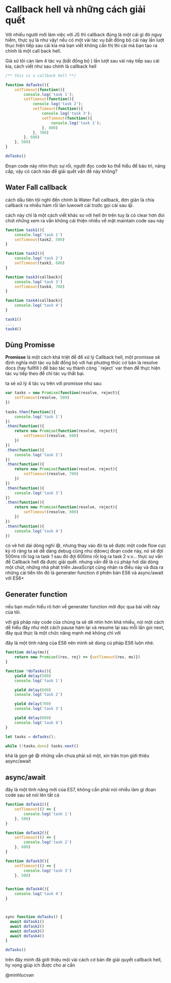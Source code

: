 # Callback hell và những cách giải quết

Với nhiều người mới làm việc với JS thì callback đúng là một cái gì đó nguy hiểm, thực sự là như vậy! nếu có một vài tác vụ bất đồng bộ cái này lần lượt thục hiện tiếp sau cái kia mà bạn viết không cẩn thị thì cái mà bạn tạo ra chính là một call back hell.

Giả sử tôi càn làm 4 tác vụ (bất đồng bộ ) lần lượt sau vái này tiếp sau cái kia, cách viết như sau chính là callback hell


```js
/** this is a callback hell **/

function doTasks(){
	setTimeout(function(){
		console.log('task 1');
		setTimeout(function(){
			console.log('task 2');
			setTimeout(function(){
				console.log('task 3');
				setTimeout(function(){
					console.log('task 1');
				}, 800)
			}, 700)
		}, 600)
	}, 500)
}

doTasks()
```

Đoạn code này nhìn thực sự rối, người đọc code ko thể hiểu để bảo trì, nâng cấp, vậy có cách nào để giải quết vấn đề này không?


## Water Fall callback

cách dầu tiên tôi nghĩ đến chính là Water Fall callback, đơn giản là chia callback ra nhiều hàm rồi làn luwowit cái trước gọi cái sau 😃.

cách này chỉ là một cách viết khác so với hell ởn trên tuy là có clear hơn đoi chút những xem ra vẫn không cái thiện nhiều về mặt maintain code sau này


```js
function task1(){
	console.log('task 1')
	setTimeout(task2, 500)
}

function task2(){
	console.log('task 2')
	setTimeout(task3, 600)
}

function task3(callback){
	console.log('task 3')
	setTimeout(task4, 700)
}

function task4(callback){
	console.log('task 4')
}

task1()
....
task4()


```


## Dùng Promisse

**Promisse** là một cách khá triệt để để xử lý Callback hell, một promisse sẽ định nghĩa một tác vụ bất đồng bộ với hai phương thức cơ bản là resolve docs (hay fullfill ) để báo tác vụ thành công ``reject` var then để thực hiện tác vụ tiếp theo để chỉ tác vụ thất bại.

ta sẻ xử lý 4 tác vụ trên với promisse như sau:

```js
var tasks = new Promise(function(resolve, reject){
	setTimeout(resolve, 500)
})
	
tasks.then(function(){
	console.log('task 1')
})
.then(function(){
	return new Promise(function(resolve, reject){
		setTimeout(resolve, 600)
	})
})
.then(function(){
	console.log('task 2')
})
.then(function(){
	return new Promise(function(resolve, reject){
		setTimeout(resolve, 700)
	})
})
.then(function(){
	console.log('task 3')
})
.then(function(){
	return new Promise(function(resolve, reject){
		setTimeout(resolve, 800)
	})
})
.then(function(){
	console.log('task 4')
})
```

có vẻ hơi dài dòng nghỉ 😄, nhưng thay vào đó ta sẽ được một code flow cực kỳ rõ ràng ta sẽ dễ dàng debug cũng như ddowcj đoạn code này, nó sẽ đợi 500ms rồi log ra task 1 sau đó đợi 600ms rồi log ra task 2 v.v… thực sự vấn để Callback hell đã được giải quết. nhưng vấn đề là cú pháp hơi dài dòng một chút, những nhà phát triển JavaScript cũng nhận ra điều này và đưa ra những cải tiến lớn đó là generater function ở phiên bản ES6 và async/await với ES6+


## Generater function

nếu bạn muốn hiểu rõ hơn về generater function mời đọc qua bài viết này của tôi.

với giả pháp này code của chúng ta sẽ dẽ nhìn hơn khá nhiều, nói một cách dễ hiểu đây như một cách pause hàm lại và resume lại sau mỗi lần goi next, đây quả thực là một chức năng mạnh mẽ không chỉ với

đây là một tính năng của ES6 nên mình sẽ dùng cú pháp ES6 luôn nhé.


```js
function delay(ms){
	return new Promise((res, rej) => {setTimeout(res, ms)})
}

function *doTasks(){
	yield delay(500)
	console.log('task 1')

	yield delay(600)
	console.log('task 2')

	yield delay(700)
	console.log('task 3')

	yield delay(800)
	console.log('task 4')
}

let tasks = doTasks();

while (!tasks.done) tasks.next()
```


khá là gọn gẽ 😄 những vẫn chưa phải sô một, xin trân trọn giới thiệu async/await

## async/await

đây là một tính năng mới của ES7, không cần phải nói nhiều làm gì đoạn code sau sẽ nói lên tất cả 

```js
function doTask1(){
	setTimeout(() => {
		console.log('task 1')
	}, 500)
}

function doTask2(){
	setTimeout(() => {
		console.log('task 2')
	}, 600)
}

function doTask3(){
	setTimeout(() => {
		console.log('task 3')
	}, 500)


function doTask4(){
	console.log('task 4')
}



sync function doTasks() {
  await doTask1()
  await doTask2()
  await doTask3()
  await doTask4()
}

doTasks()

```
trên đây mình đã giới thiệu mội vài cách cơ bản đẻ giải quyết callback hell, hy vọng giúp ích được cho ai cần


@minhlucvan